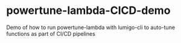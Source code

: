 # powertune-lambda-CICD-demo

Demo of how to run powertune-lambda with lumigo-cli to auto-tune functions as part of CI/CD pipelines
